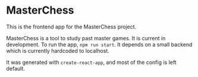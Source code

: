 # MasterChess

This is the frontend app for the MasterChess project.

MasterChess is a tool to study past master games. It is current in development.
To run the app, `npm run start`. It depends on a small backend which is
currently hardcoded to localhost.

It was generated with `create-react-app`, and most of the config is left default.
